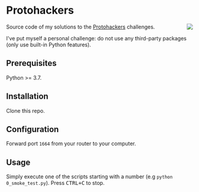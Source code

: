 # Protohackers

<img src="https://protohackers.com/logo.png" align="right">

Source code of my solutions to the [Protohackers](https://protohackers.com/) challenges.

I've put myself a personal challenge: do not use any third-party packages (only use built-in Python features).

## Prerequisites

Python >= 3.7.

## Installation

Clone this repo.

## Configuration

Forward port `1664` from your router to your computer.

## Usage

Simply execute one of the scripts starting with a number (e.g `python 0_smoke_test.py`). Press <kbd>CTRL+C</kbd> to stop.
